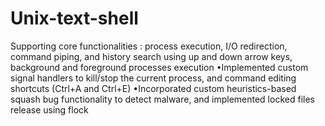 # Unix-text-shell

Supporting core functionalities :
process execution, I/O redirection, command piping, and history search using up and down arrow keys, background and foreground processes execution
•Implemented custom signal handlers to kill/stop the current process, and command editing shortcuts (Ctrl+A and Ctrl+E)
•Incorporated custom heuristics-based squash bug functionality to detect malware, and implemented locked files release using flock
